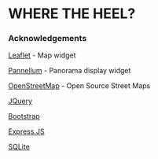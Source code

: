 # WHERE THE HEEL?
### Acknowledgements
[Leaflet](https://leafletjs.com/) - Map widget

[Pannellum](https://pannellum.org/) - Panorama display widget

[OpenStreetMap](https://www.openstreetmap.org/about) - Open Source Street Maps

[JQuery](https://jquery.com/) 

[Bootstrap](https://getbootstrap.com/)

[Express.JS](http://expressjs.com/)

[SQLite](https://www.sqlite.org/index.html)
